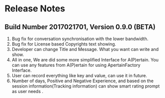 Release Notes
=============

## Build Number 2017021701, Version 0.9.0 (BETA)

1. Bug fix for conversation synchronisation with the lower bandwidth.
2. Bug fix for License based Copyrights text showing.
3. Developer can change Title and Message. What you want can write and show.
4. All in one, We are did some more simplified Interface for A(P)ertain. You can use any features from A(P)ertain for using ApertainFactory Interface.
5. User can record everything like key and value, can use it in future.
6. Number of days, Positive and Negative Experience, and based on the session information(Tracking information) can show smart rating  prompt as user needs .

